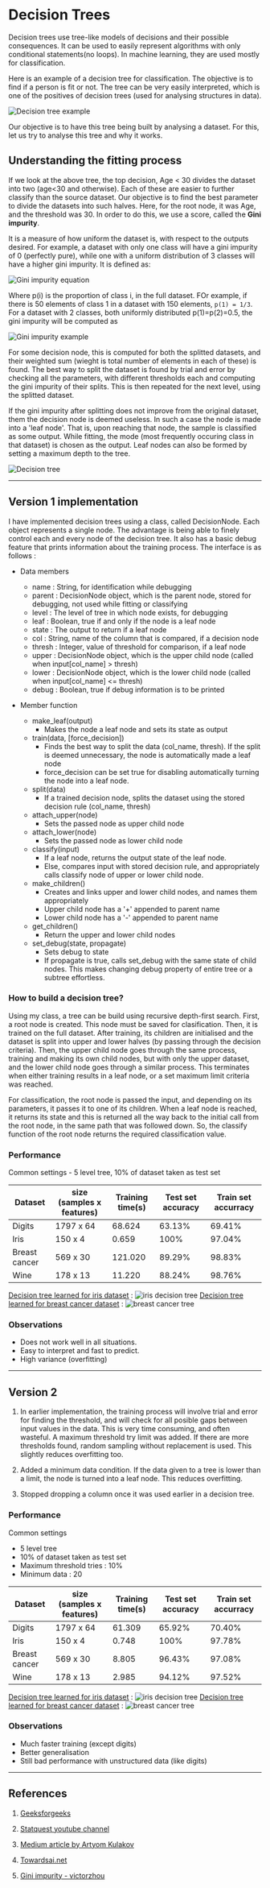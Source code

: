 # Decision Trees

Decision trees use tree-like models of decisions and their possible consequences. It can be used to easily represent algorithms with only conditional statements(no loops). In machine learning, they are used mostly for classification. 

Here is an example of a decision tree for classification. The objective is to find if a person is fit or not. The tree can be very easily interpreted, which is one of the positives of decision trees (used for analysing structures in data).

![Decision tree example](../Documents/Images/decision-tree-3.png)

Our objective is to have this tree being built by analysing a dataset. For this, let us try to analyse this tree and why it works.

## Understanding the fitting process

If we look at the above tree, the top decision, Age < 30 divides the dataset into two (age<30 and otherwise). Each of these are easier to further classify than the source dataset. Our objective is to find the best parameter to divide the datasets into such halves. Here, for the root node, it was Age, and the threshold was 30. In order to do this, we use a score, called the **Gini impurity**.

It is a measure of how uniform the dataset is, with respect to the outputs desired. For example, a dataset with only one class will have a gini impurity of 0 (perfectly pure), while one with a uniform distribution of 3 classes will have a higher gini impurity. It is defined as:

![Gini impurity equation](../Documents/Images/decision-tree-gini.png)

Where p(i) is the proportion of class i, in the full dataset. FOr example, if there is 50 elements of class 1 in a dataset with 150 elements, ```p(1) = 1/3```. For a dataset with 2 classes, both uniformly distributed p(1)=p(2)=0.5, the gini impurity will be computed as

![Gini impurity example](../Documents/Images/decision-tree-gini-example.png)

For some decision node, this is computed for both the splitted datasets, and their weighted sum (wieght is total number of elements in each of these) is found. The best way to split the dataset is found by trial and error by checking all the parameters, with different  thresholds each and computing the gini impurity of their splits. This is then repeated for the next level, using the splitted dataset.

If the gini impurity after splitting does not improve from the original dataset, them the decision node is deemed useless. In such a case the node is made into a 'leaf node'. That is, upon reaching that node, the sample is classified as some output. While fitting, the mode (most frequently occuring class in that dataset) is chosen as the output. Leaf nodes can also be formed by setting a maximum depth to the tree.

![Decision tree ](../Documents/Images/decision-tree.png)

---

## Version 1 implementation

I have implemented decision trees using a class, called DecisionNode. Each object represents a single node. The advantage is being able to finely control each and every node of the decision tree. It also has a basic debug feature that prints information about the training process. The interface is as follows :

- Data members
  - name : String, for identification while debugging
  - parent : DecisionNode object, which is the parent node, stored for debugging, not used while fitting or classifying
  - level : The level of tree in which node exists, for debugging
  - leaf : Boolean, true if and only if the node is a leaf node
  - state : The output to return if a leaf node
  - col : String, name of the column that is compared, if a decision node
  - thresh : Integer, value of threshold for comparison, if a leaf node
  - upper : DecisionNode object, which is the upper child node (called when input[col_name] > thresh)
  - lower : DecisionNode object, which is the lower child node (called when input[col_name] <= thresh)
  - debug : Boolean, true if debug information is to be printed

- Member function
  - make_leaf(output)
    - Makes the node a leaf node and sets its state as output
  - train(data, [force_decision])
    - Finds the best way to split the data (col_name, thresh). If the split is deemed unnecessary, the node is automatically made a leaf node
    - force_decision can be set true for disabling automatically turning the node into a leaf node.
  - split(data)
    - If a trained decision node, splits the dataset using the stored decision rule (col_name, thresh)
  - attach_upper(node)
    - Sets the passed node as upper child node
  - attach_lower(node)
    - Sets the passed node as lower child node
  - classify(input)
    - If a leaf node, returns the output state of the leaf node. 
    - Else, compares input with stored decision rule, and appropriately calls classify node of upper or lower child node.
  - make_children()
    - Creates and links upper and lower child nodes, and names them appropriately
    - Upper child node has a '+' appended to parent name
    - Lower child node has a '-' appended to parent name
  - get_children()
    - Return the upper and lower child nodes
  - set_debug(state, propagate)
    - Sets debug to state
    - If propagate is true, calls set_debug with the same state of child nodes. This makes changing debug property of entire tree or a subtree effortless.

### How to build a decision tree?

Using my class, a tree can be build using recursive depth-first search. First, a root node is created. This node must be saved for clasification. Then, it is trained on the full dataset. After training, its children are initialised and the dataset is split into upper and lower halves (by passing through the decision criteria). Then, the upper child node goes through the same process, training and making its own child nodes, but with only the upper dataset, and the lower child node goes through a similar process. This terminates when either training results in a leaf node, or a set maximum limit criteria was reached.

For classification, the root node is passed the input, and depending on its parameters, it passes it to one of its children. When a leaf node is reached, it returns its state and this is returned all the way back to the initial call from the root node, in the same path that was followed down. So, the classify function of the root node returns the required classification value.

### Performance

Common settings - 5 level tree, 10% of dataset taken as test set

|Dataset|size (samples x features)|Training time(s)|Test set accuracy|Train set accurracy|
|---|---|---|---|---|
|Digits|1797 x 64|68.624|63.13%|69.41%|
|Iris|150 x 4|0.659|100%|97.04%|
|Breast cancer|569 x 30|121.020|89.29%|98.83%|
|Wine|178 x 13|11.220|88.24%|98.76%|

[Decision tree learned for iris dataset](./Images/iris_decisiontree.png) :
![iris decision tree](./Images/iris_decisiontree.png)
[Decision tree learned for breast cancer dataset](./Images/breast_cancer_decisiontree.jpeg) :
![breast cancer tree](./Images/breast_cancer_decisiontree.jpeg)

### Observations

- Does not work well in all situations.
- Easy to interpret and fast to predict.
- High variance (overfitting)

---

## Version 2

1. In earlier implementation, the training process will involve trial and error for finding the threshold, and will check for all posible gaps between input values in the data. This is very time consuming, and often wasteful. A maximum threshold try limit was added. If there are more thresholds found, random sampling without replacement is used. This slightly reduces overfitting too.

2. Added a minimum data condition. If the data given to a tree is lower than a limit, the node is turned into a leaf node. This reduces overfitting.

3. Stopped dropping a column once it was used earlier in a decision tree.

### Performance

Common settings

- 5 level tree
- 10% of dataset taken as test set
- Maximum threshold tries : 10%
- Minimum data : 20

|Dataset|size (samples x features)|Training time(s)|Test set accuracy|Train set accurracy|
|---|---|---|---|---|
|Digits|1797 x 64|61.309|65.92%|70.40%|
|Iris|150 x 4|0.748|100%|97.78%|
|Breast cancer|569 x 30|8.805|96.43%|97.08%|
|Wine|178 x 13|2.985|94.12%|97.52%|

[Decision tree learned for iris dataset](./Images/iris_decisiontree_v2.jpeg) :
![iris decision tree](./Images/iris_decisiontree_v2.jpeg)
[Decision tree learned for breast cancer dataset](./Images/breast_cancer_decisiontree_v2.jpeg) :
![breast cancer tree](./Images/breast_cancer_decisiontree_v2.jpeg)

### Observations

- Much faster training (except digits)
- Better generalisation
- Still bad performance with unstructured data (like digits)

---

## References

1. [Geeksforgeeks](https://www.geeksforgeeks.org/decision-tree-introduction-example/#:~:text=Decision%20tree%20uses%20the%20tree,attributes%20using%20the%20decision%20tree.)

2. [Statquest youtube channel](https://www.youtube.com/watch?v=7VeUPuFGJHk)

3. [Medium article by Artyom Kulakov](https://medium.com/datadriveninvestor/easy-implementation-of-decision-tree-with-python-numpy-9ec64f05f8ae)

4. [Towardsai.net](https://towardsai.net/p/programming/decision-trees-explained-with-a-practical-example-fe47872d3b53)

5. [Gini impurity - victorzhou](https://victorzhou.com/blog/gini-impurity/)